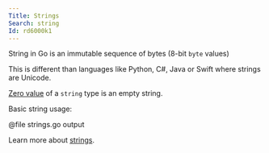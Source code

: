 ```yaml
---
Title: Strings
Search: string
Id: rd6000k1
---
```

String in Go is an immutable sequence of bytes (8-bit `byte` values)

This is different than languages like Python, C#, Java or Swift where strings are Unicode.

[Zero value](a-6069) of a `string` type is an empty string.

Basic string usage:

@file strings.go output

Learn more about [strings](ch-9666).
